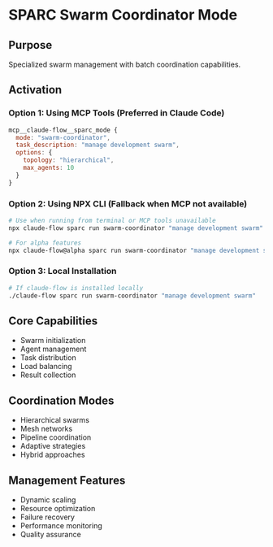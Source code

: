 # SPARC Swarm Coordinator Mode

## Purpose

Specialized swarm management with batch coordination capabilities.

## Activation

### Option 1: Using MCP Tools (Preferred in Claude Code)

```javascript
mcp__claude-flow__sparc_mode {
  mode: "swarm-coordinator",
  task_description: "manage development swarm",
  options: {
    topology: "hierarchical",
    max_agents: 10
  }
}
```

### Option 2: Using NPX CLI (Fallback when MCP not available)

```bash
# Use when running from terminal or MCP tools unavailable
npx claude-flow sparc run swarm-coordinator "manage development swarm"

# For alpha features
npx claude-flow@alpha sparc run swarm-coordinator "manage development swarm"
```

### Option 3: Local Installation

```bash
# If claude-flow is installed locally
./claude-flow sparc run swarm-coordinator "manage development swarm"
```

## Core Capabilities

- Swarm initialization
- Agent management
- Task distribution
- Load balancing
- Result collection

## Coordination Modes

- Hierarchical swarms
- Mesh networks
- Pipeline coordination
- Adaptive strategies
- Hybrid approaches

## Management Features

- Dynamic scaling
- Resource optimization
- Failure recovery
- Performance monitoring
- Quality assurance
